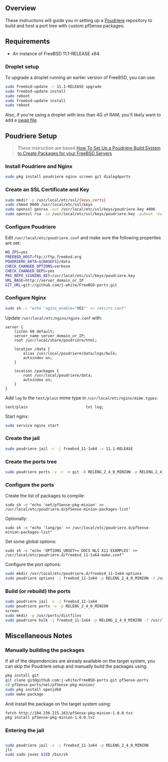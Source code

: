 ## Overview

These instructions will guide you in setting up a [Poudriere](https://www.freebsd.org/doc/handbook/ports-poudriere.html) repository to build and host a port tree with custom pfSense packages.

## Requirements

* An instance of FreeBSD 11.1-RELEASE x64

### Droplet setup

To upgrade a droplet running an earlier version of FreeBSD, you can use:

```sh
sudo freebsd-update -r 11.1-RELEASE upgrade
sudo freebsd-update install
sudo reboot
sudo freebsd-update install
sudo reboot
```

Also, if you're using a droplet with less than 4G of RAM, you'll likely want to add a [swap file](https://www.freebsd.org/doc/handbook/adding-swap-space.html).

## Poudriere Setup

> These instruction are based [How To Set Up a Poudriere Build System to Create Packages for your FreeBSD Servers](https://www.digitalocean.com/community/tutorials/how-to-set-up-a-poudriere-build-system-to-create-packages-for-your-freebsd-servers)

### Install Poudriere and Nginx

```sh
sudo pkg install poudriere nginx screen git dialog4ports
```

### Create an SSL Certificate and Key

```sh
sudo mkdir -p /usr/local/etc/ssl/{keys,certs}
sudo chmod 0600 /usr/local/etc/ssl/keys
sudo openssl genrsa -out /usr/local/etc/ssl/keys/poudriere.key 4096
sudo openssl rsa -in /usr/local/etc/ssl/keys/poudriere.key -pubout -out /usr/local/etc/ssl/certs/poudriere.cert
```

### Configure Poudriere

Edit `/usr/local/etc/poudriere.conf` and make sure the following properties are set:

```sh
NO_ZFS=yes
FREEBSD_HOST=ftp://ftp.freebsd.org
POUDRIERE_DATA=${BASEFS}/data
CHECK_CHANGED_OPTIONS=verbose
CHECK_CHANGED_DEPS=yes
PKG_REPO_SIGNING_KEY=/usr/local/etc/ssl/keys/poudriere.key
URL_BASE=http://server_domain_or_IP
GIT_URL=git://github.com/j-white/FreeBSD-ports.git
```

### Configure Nginx

```sh
sudo sh -c "echo 'nginx_enable="YES"' >> /etc/rc.conf"
```

Update `/usr/local/etc/nginx/nginx.conf` with:
```
server {
    listen 80 default;
    server_name server_domain_or_IP;
    root /usr/local/share/poudriere/html;

    location /data {
        alias /usr/local/poudriere/data/logs/bulk;
        autoindex on;
    }

    location /packages {
        root /usr/local/poudriere/data;
        autoindex on;
    }
}
```

Add `log` to the `text/plain` mime type in `/usr/local/etc/nginx/mime.types`:
```
text/plain                          txt log;
```

Start nginx:
```sh
sudo service nginx start
```

### Create the jail

```sh
sudo poudriere jail -c -j freebsd_11-1x64 -v 11.1-RELEASE
```
### Create the ports tree

```sh
sudo poudriere ports -v -c -m git -B RELENG_2_4_0_MINION -p RELENG_2_4_0_MINION
```

### Configure the ports

Create the list of packages to compile:
```
sudo sh -c "echo 'net/pfSense-pkg-minion' >> /usr/local/etc/poudriere.d/pfSense-minion-packages-list"
```

Optionally:
```
sudo sh -c "echo 'lang/go' >> /usr/local/etc/poudriere.d/pfSense-minion-packages-list"
```

Set some global options:
```
sudo sh -c "echo 'OPTIONS_UNSET+= DOCS NLS X11 EXAMPLES' >> /usr/local/etc/poudriere.d/freebsd_11-1x64-make.conf"
```

Configure the port options:

```sh
sudo mkdir /usr/local/etc/poudriere.d/freebsd_11-1x64-options
sudo poudriere options -j freebsd_11-1x64 -p RELENG_2_4_0_MINION -f /usr/local/etc/poudriere.d/pfSense-minion-packages-list
```

### Build (or rebuild) the ports

```sh
sudo poudriere jail -u -j freebsd_11-1x64
sudo poudriere ports -u -p RELENG_2_4_0_MINION
screen
sudo mkdir -p /usr/ports/distfiles
sudo poudriere bulk -j freebsd_11-1x64 -p RELENG_2_4_0_MINION -f /usr/local/etc/poudriere.d/pfSense-minion-packages-list
```

## Miscellaneous Notes

### Manually building the packages

If all of the dependencies are already available on the target system, you can skip the Poudriere setup and manually build the packages using:

```sh
pkg install git
git clone git@github.com:j-white/FreeBSD-ports.git pfSense-ports
cd pfSense-ports/net/pfSense-pkg-minion/
sudo pkg install openjdk8
sudo make package
```

And install the package on the target system using:

```sh
fetch http://104.236.215.163/pfSense-pkg-minion-1.0.0.txz
pkg install pfSense-pkg-minion-1.0.0.txz
```

### Entering the jail

```sh

sudo poudriere jail -s -j freebsd_11-1x64 -p RELENG_2_4_0_MINION
jls
sudo sudo jexec $JID /bin/sh
```

